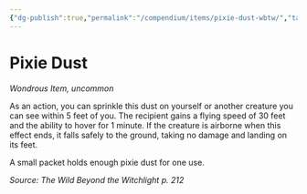 ```yaml
---
{"dg-publish":true,"permalink":"/compendium/items/pixie-dust-wbtw/","tags":["compendium/src/5e/wbtw","item/rarity/uncommon","item/wondrous"]}
---
```


# Pixie Dust
*Wondrous Item, uncommon*  


As an action, you can sprinkle this dust on yourself or another creature you can see within 5 feet of you. The recipient gains a flying speed of 30 feet and the ability to hover for 1 minute. If the creature is airborne when this effect ends, it falls safely to the ground, taking no damage and landing on its feet.

A small packet holds enough pixie dust for one use.

*Source: The Wild Beyond the Witchlight p. 212*